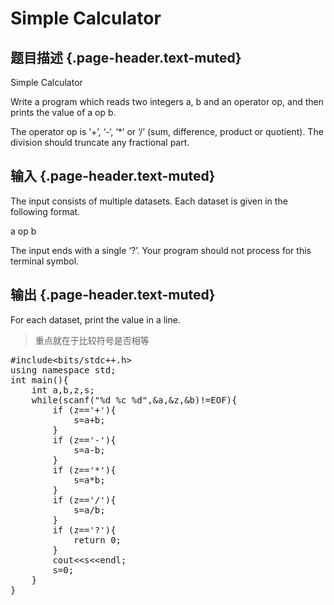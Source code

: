 # Simple Calculator

## 题目描述 {.page-header.text-muted}

<div class="content">
  <p>
    Simple Calculator
  </p>
  
  <p>
    Write a program which reads two integers a, b and an operator op, and then prints the value of a op b.
  </p>
  
  <p>
    The operator op is &#8216;+&#8217;, &#8216;-&#8216;, &#8216;*&#8217; or &#8216;/&#8217; (sum, difference, product or quotient). The division should truncate any fractional part.
  </p>
</div>

## 输入 {.page-header.text-muted}

<div class="content">
  <p>
    The input consists of multiple datasets. Each dataset is given in the following format.
  </p>
  
  <p>
    a op b
  </p>
  
  <p>
    The input ends with a single &#8216;?&#8217;. Your program should not process for this terminal symbol.
  </p>
</div>

## 输出 {.page-header.text-muted}

<div class="content">
  For each dataset, print the value in a line.
</div>

> <div>
>   重点就在于比较符号是否相等
> </div>

<pre class="EnlighterJSRAW" data-enlighter-language="c">#include&lt;bits/stdc++.h&gt;
using namespace std;
int main(){
	int a,b,z,s;
	while(scanf("%d %c %d",&a,&z,&b)!=EOF){
	    if (z=='+'){
	        s=a+b;
	    }
	    if (z=='-'){
	        s=a-b;
	    }
	    if (z=='*'){
	        s=a*b;
	    }
	    if (z=='/'){
	        s=a/b;
	    }
	    if (z=='?'){
	        return 0;
	    }
	    cout&lt;&lt;s&lt;&lt;endl;
	    s=0;
	}
}</pre>

&nbsp;
